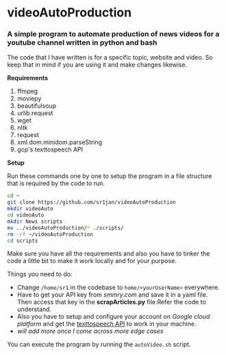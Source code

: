 # videoAutoProduction
### A simple program to automate production of news videos for a youtube channel written in python and bash

The code that I have written is for a specific topic, website and video. So keep that in mind if you are using it and make changes likewise.


**Requirements**

1. ffmpeg
2. moviepy
3. beautifulsoup
4. urlib.request 
5. wget
6. nltk
7. request
8. xml.dom.minidom.parseString
9. gcp's texttospeech API


**Setup**

Run these commands one by one to setup the program in a file structure that is required by the code to run.

```bash
cd ~
git clone https://github.com/sr1jan/videoAutoProduction
mkdir videoAuto
cd videoAuto
mkdir News scripts
mv ../videoAutoProduction/* ./scripts/
rm -rf ~/videoAutoProduction
cd scripts
```

Make sure you have all the requirements and also you have to tinker the code a little bit to make it work locally and for your purpose. 

Things you need to do:
+ Change `/home/sr1` in the codebase to `home/<yourUserName>` everywhere.
+ Have to get your API key from *smmry.com* and save it in a yaml file. Then access that key in the **scrapArticles.py** file.Refer the code to understand.
+ Also you have to setup and configure your account on *Google cloud platform* and get the [texttospeech API](https://cloud.google.com/text-to-speech/docs/quickstart-client-libraries) to work in your machine.
+ *will add more once I come across more edge cases* 

You can execute the program by running the `autoVideo.sh` script.

